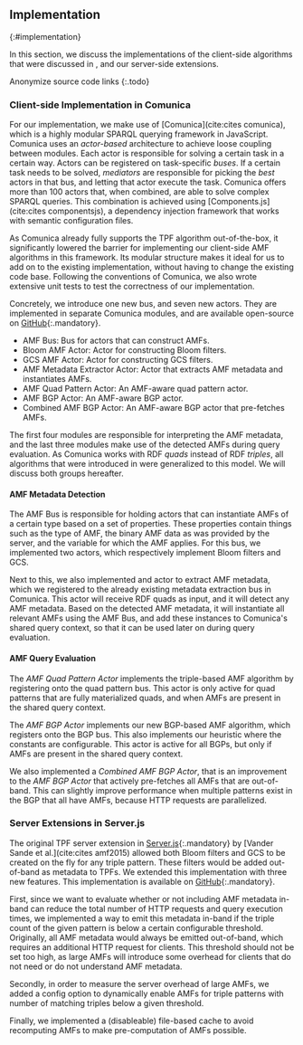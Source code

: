## Implementation
{:#implementation}

In this section, we discuss the implementations of the client-side algorithms
that were discussed in [](#solution), and our server-side extensions.

Anonymize source code links
{:.todo}

### Client-side Implementation in Comunica

For our implementation, we make use of [Comunica](cite:cites comunica),
which is a highly modular SPARQL querying framework in JavaScript.
Comunica uses an _actor-based_ architecture to achieve loose coupling between modules.
Each actor is responsible for solving a certain task in a certain way.
Actors can be registered on task-specific _buses_.
If a certain task needs to be solved, _mediators_ are responsible for picking the _best_ actors in that bus,
and letting that actor execute the task.
Comunica offers more than 100 actors that, when combined, are able to solve complex SPARQL queries.
This combination is achieved using [Components.js](cite:cites componentsjs),
a dependency injection framework that works with semantic configuration files.

As Comunica already fully supports the TPF algorithm out-of-the-box,
it significantly lowered the barrier for implementing our client-side AMF algorithms in this framework.
Its modular structure makes it ideal for us to add on to the existing implementation,
without having to change the existing code base.
Following the conventions of Comunica,
we also wrote extensive unit tests to test the correctness of our implementation.

Concretely, we introduce one new bus, and seven new actors.
They are implemented in separate Comunica modules,
and are available open-source on [GitHub](https://github.com/comunica/comunica-feature-amf){:.mandatory}.

* AMF Bus: Bus for actors that can construct AMFs.
* Bloom AMF Actor: Actor for constructing Bloom filters.
* GCS AMF Actor: Actor for constructing GCS filters.
* AMF Metadata Extractor Actor: Actor that extracts AMF metadata and instantiates AMFs.
* AMF Quad Pattern Actor: An AMF-aware quad pattern actor.
* AMF BGP Actor: An AMF-aware BGP actor.
* Combined AMF BGP Actor: An AMF-aware BGP actor that pre-fetches AMFs.

The first four modules are responsible for interpreting the AMF metadata,
and the last three modules make use of the detected AMFs during query evaluation.
As Comunica works with RDF _quads_ instead of RDF _triples_,
all algorithms that were introduced in [](#solution) were generalized to this model.
We will discuss both groups hereafter.

#### AMF Metadata Detection

The AMF Bus is responsible for holding actors that can instantiate AMFs of a certain type
based on a set of properties.
These properties contain things such as the type of AMF,
the binary AMF data as was provided by the server,
and the variable for which the AMF applies.
For this bus, we implemented two actors, which respectively implement Bloom filters and GCS.

Next to this, we also implemented and actor to extract AMF metadata,
which we registered to the already existing metadata extraction bus in Comunica.
This actor will receive RDF quads as input,
and it will detect any AMF metadata.
Based on the detected AMF metadata, it will instantiate all relevant AMFs using the AMF Bus,
and add these instances to Comunica's shared query context, so that it can be used later on during query evaluation.

#### AMF Query Evaluation

The _AMF Quad Pattern Actor_ implements the triple-based AMF algorithm
by registering onto the quad pattern bus.
This actor is only active for quad patterns that are fully materialized quads,
and when AMFs are present in the shared query context.

The _AMF BGP Actor_ implements our new BGP-based AMF algorithm,
which registers onto the BGP bus.
This also implements our heuristic where the constants are configurable.
This actor is active for all BGPs, but only if AMFs are present in the shared query context.

We also implemented a _Combined AMF BGP Actor_,
that is an improvement to the _AMF BGP Actor_
that actively pre-fetches all AMFs that are out-of-band.
This can slightly improve performance when multiple patterns exist in the BGP that all have AMFs,
because HTTP requests are parallelized.

### Server Extensions in Server.js

The original TPF server extension in [Server.js](https://github.com/LinkedDataFragments/Server.js/tree/feature-handlers-amf){:.mandatory}
by [Vander Sande et al.](cite:cites amf2015)
allowed both Bloom filters and GCS to be created on the fly for any triple pattern.
These filters would be added out-of-band as metadata to TPFs.
We extended this implementation with three new features.
This implementation is available on [GitHub](https://github.com/LinkedDataFragments/Server.js/tree/feature-handlers-amf-2){:.mandatory}.

First, since we want to evaluate whether or not including AMF metadata in-band
can reduce the total number of HTTP requests and query execution times,
we implemented a way to emit this metadata in-band if the triple count of the given pattern is below a certain configurable threshold.
Originally, all AMF metadata would always be emitted out-of-band,
which requires an additional HTTP request for clients.
This threshold should not be set too high, as large AMFs will introduce some overhead for clients
that do not need or do not understand AMF metadata.

Secondly, in order to measure the server overhead of large AMFs,
we added a config option to dynamically enable AMFs for triple patterns
with number of matching triples below a given threshold.

Finally, we implemented a (disableable) file-based cache to avoid recomputing AMFs
to make pre-computation of AMFs possible.
